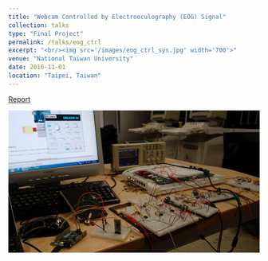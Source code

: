 ```yaml
---
title: "Webcam Controlled by Electrooculography (EOG) Signal"
collection: talks
type: "Final Project"
permalink: /talks/eog_ctrl
excerpt: "<br/><img src='/images/eog_ctrl_sys.jpg' width='700'>"
venue: "National Taiwan University"
date: 2016-11-01
location: "Taipei, Taiwan"
---
```


[Report](http://posoc.github.io/files/bio_exp_final.pdf) <bf>

<img src='/images/eog_ctrl.jpeg' width='600'> <br>

<!--This is a description of your talk, which is a markdown files that can be all markdown-ified like any other post. Yay markdown!-->

